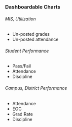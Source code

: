 ### Dashboardable Charts

###### MIS, Utilization
- Un-posted grades
- Un-posted attendance

###### Student Performance
- Pass/Fail
- Attendance
- Discipline

###### Campus, District Performance
- Attendance
- EOC
- Grad Rate
- Discipline
